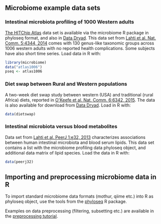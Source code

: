 ## Microbiome example data sets



### Intestinal microbiota profiling of 1000 Western adults

[The HITChip Atlas](Atlas.md) data set is available via the microbiome
R package in phyloseq format, and also in [Data
Dryad](http://doi.org/10.5061/dryad.pk75d). This data set from [Lahti
et al. Nat. Comm. 5:4344,
2014](http://www.nature.com/ncomms/2014/140708/ncomms5344/full/ncomms5344.html)
comes with 130 genus-like taxonomic groups across 1006 western adults
with no reported health complications. Some subjects have also short
time series. Load data in R with:


```r
library(microbiome)
data("atlas1006") 
pseq <- atlas1006
```


### Diet swap between Rural and Western populations

A two-week diet swap study between western (USA) and traditional
(rural Africa) diets, reported in [O'Keefe et al. Nat. Comm. 6:6342,
2015](http://dx.doi.org/10.1038/ncomms7342). The data is also
available for download from [Data
Dryad](http://dx.doi.org/10.5061/dryad.1mn1n). Load in R with:


```r
data(dietswap) 
```


### Intestinal microbiota versus blood metabolites

Data set from [Lahti et al. PeerJ 1:e32,
2013](https://peerj.com/articles/32/) characterizes associations
between human intestinal microbiota and blood serum lipids. This data
set contains a list with the microbiome profiling data phyloseq
object, and additional data matrix of lipid species. Load the data
in R with:


```r
data(peerj32)
```


## Importing and preprocessing microbiome data in R

To import standard microbiome data formats (mothur, qiime etc.) into R
as phyloseq object, use the tools from the
[phyloseq](http://joey711.github.io/phyloseq/import-data) R package.

Examples on data preprocessing (filtering, subsetting etc.) are
available in the [preprocessing tutorial](Preprocessing.md).




